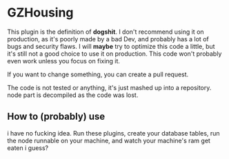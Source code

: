 # GZHousing

This plugin is the definition of **dogshit**. I don't recommend using it on production, as it's poorly made by a bad Dev, and probably has a lot of bugs and security flaws.
I will **maybe** try to optimize this code a little, but it's still not a good choice to use it on production.
This code won't probably even work unless you focus on fixing it.

If you want to change something, you can create a pull request.

The code is not tested or anything, it's just mashed up into a repository.
node part is decompiled as the code was lost.

## How to (probably) use
i have no fucking idea. Run these plugins, create your database tables, run the node runnable on your machine, and watch your machine's ram get eaten i guess?

